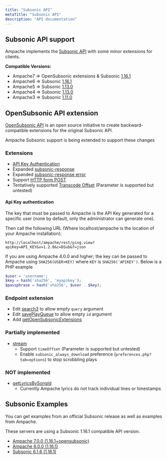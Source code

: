 ```yaml
---
title: "Subsonic API"
metaTitle: "Subsonic API"
description: "API documentation"
---
```


## Subsonic API support

Ampache implements the [Subsonic API](http://www.subsonic.org/pages/api.jsp) with some minor extensions for clients.

**Compatible Versions:**

* Ampache7 => OpenSubsonic extensions & Subsonic [1.16.1](http://www.subsonic.org/pages/inc/api/schema/subsonic-rest-api-1.16.1.xsd)
* Ampache6 => Subsonic [1.16.1](http://www.subsonic.org/pages/inc/api/schema/subsonic-rest-api-1.16.1.xsd)
* Ampache5 => Subsonic [1.13.0](http://www.subsonic.org/pages/inc/api/schema/subsonic-rest-api-1.13.0.xsd)
* Ampache4 => Subsonic [1.13.0](http://www.subsonic.org/pages/inc/api/schema/subsonic-rest-api-1.13.0.xsd)
* Ampache3 => Subsonic [1.11.0](http://www.subsonic.org/pages/inc/api/schema/subsonic-rest-api-1.11.0.xsd)

## OpenSubsonic API extension

[OpenSubsonic API](https://opensubsonic.netlify.app/docs/) is an open source initiative to create backward-compatible extensions for the original Subsonic API.

Ampache Subsonic support is being extended to support these changes

### Extensions

* [API Key Authentication](https://opensubsonic.netlify.app/docs/extensions/apikeyauth/)
* Expanded [subsonic-response](https://opensubsonic.netlify.app/docs/responses/subsonic-response/)
* Expanded [subsonic-response error](https://opensubsonic.netlify.app/docs/responses/error/)
* Support [HTTP form POST](https://opensubsonic.netlify.app/docs/extensions/formpost/)
* Tentatively supported [Transcode Offset](https://opensubsonic.netlify.app/docs/extensions/transcodeoffset/) (Parameter is supported but untested)

#### Api Key authentication

The key that must be passed to Ampache is the API Key generated for a specific user (none by default, only the administrator can generate one).

Then call the following URL (Where localhost/ampache is the location of your Ampache installation):

```URL
http://localhost/ampache/rest/ping.view?apiKey=API_KEY&v=1.2.0&c=DSub&f=json
```

If you are using Ampache 4.0.0 and higher; the key can be passed to Ampache using `SHA256(USER+KEY)` where `KEY` is `SHA256('APIKEY')`. Below is a PHP example

```PHP
$user = 'username';
$key = hash('sha256', 'myapikey');
$passphrase = hash('sha256', $user . $key);
```

### Endpoint extension

* Edit [search3](https://opensubsonic.netlify.app/docs/endpoints/search3/) to allow empty `query` argument
* Edit [savePlayQueue](https://opensubsonic.netlify.app/docs/endpoints/saveplayqueue/) to allow empty `id` argument
* Add [getOpenSubsonicExtensions](https://opensubsonic.netlify.app/docs/endpoints/getopensubsonicextensions/)

### Partially implemented

* [stream](https://opensubsonic.netlify.app/docs/endpoints/stream/)
  * Support `timeOffset` (Parameter is supported but untested)
  * Enable `subsonic_always_download` preference (`preferences.php?tab=options`) to stop scrobbling plays

### NOT implemented

* [getLyricsBySongId](https://opensubsonic.netlify.app/docs/endpoints/getlyricsbysongid/)
  * Currently Ampache lyrics do not track individual lines or timestamps

## Subsonic Examples

You can get examples from an official Subsonic release as well as examples from Ampache.

These servers are using a Subsonic 1.16.1 compatible API version.

* [Ampache 7.0.0 (1.16.1+opensubsonic)](https://github.com/ampache/python3-ampache/tree/api6/docs/ampache-opensubsonic)
* [Ampache 6.0.0 (1.16.1)](https://github.com/ampache/python3-ampache/tree/api6/docs/ampache-subsonic)
* [Subsonic 6.1.6 (1.16.1)](https://github.com/ampache/python3-ampache/tree/api6/docs/subsonic-6.1.6)
